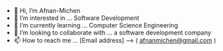- 👋 Hi, I’m Afnan-Michen
- 👀 I’m interested in ... Software Development
- 🌱 I’m currently learning ... Computer Science Engineering
- 💞️ I’m looking to collaborate with ... a software development company
- 📫 How to reach me ... [Email address] --> ( afnanmichen@gmail.com )

<!---
Afnan-Michen/Afnan-Michen is a ✨ special ✨ repository because its `README.md` (this file) appears on your GitHub profile.
You can click the Preview link to take a look at your changes.
--->


